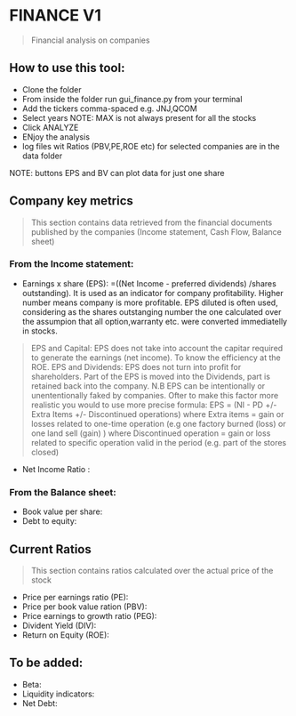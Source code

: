 # FINANCE V1

> Financial analysis on companies

## How to use this tool:
- Clone the folder
- From inside the folder run gui_finance.py from your terminal
- Add the tickers comma-spaced e.g. JNJ,QCOM
- Select years NOTE: MAX is not always present for all the stocks
- Click ANALYZE
- ENjoy the analysis
- log files wit Ratios (PBV,PE,ROE etc) for selected companies are in the data folder

NOTE: buttons EPS and BV can plot data for just one share

## Company key metrics

> This section contains data retrieved from the financial documents published by the companies (Income statement, Cash Flow, Balance sheet)

### From the Income statement:
- Earnings x share (EPS): =((Net Income - preferred dividends) /shares outstanding). It is used as an indicator for company profitability. Higher number means company is more profitable. EPS diluted is often used, considering as the shares outstanging number the one calculated over the assumpion that all option,warranty etc. were converted immediatelly in stocks.
> EPS and Capital: EPS does not take into account the capitar required to generate the earnings (net income). To know the efficiency at the ROE.
> EPS and Dividends: EPS does not turn into profit for shareholders. Part of the EPS is moved into the Dividends, part is retained back into the company.
> N.B EPS can be intentionally or unententionally faked by companies. Ofter to make this factor more realistic you would to use more precise formula: 
> EPS = (NI - PD +/- Extra Items +/- Discontinued operations)
> where Extra items = gain or losses related to one-time operation (e.g one factory burned (loss) or one land sell (gain) )
> where Discontinued operation = gain or loss related to specific operation valid in the period (e.g. part of the stores closed)
- Net Income Ratio :
### From the Balance sheet:
- Book value per share:
- Debt to equity:


## Current Ratios

> This section contains ratios calculated over the actual price of the stock

- Price per earnings ratio (PE):
- Price per book value ration (PBV):
- Price earnings to growth ratio (PEG):
- Divident Yield (DIV):
- Return on Equity (ROE):

## To be added:

- Beta:
- Liquidity indicators:
- Net Debt:




